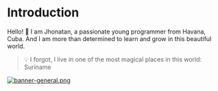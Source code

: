 # Introduction

Hello! 👋 I am Jhonatan, a passionate young programmer from Havana, Cuba. And I am more than determined to learn and grow in this beautiful world.

> :bulb: I forgot, I live in one of the most magical places in this world: Suriname


[![banner-general.png](https://i.postimg.cc/t4PtP2kk/banner-general.png)](https://postimg.cc/Mn6QJ0hf)
